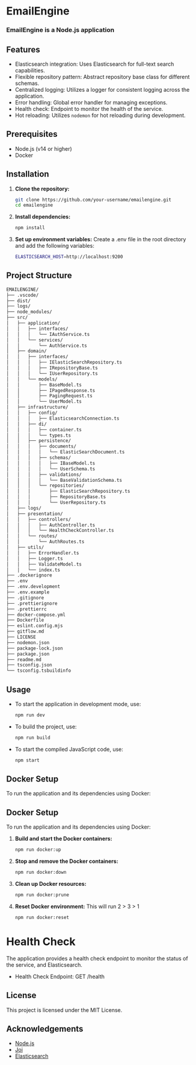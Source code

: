 # EmailEngine
### EmailEngine is a Node.js application

## Features
- Elasticsearch integration: Uses Elasticsearch for full-text search capabilities.
- Flexible repository pattern: Abstract repository base class for different schemas.
- Centralized logging: Utilizes a logger for consistent logging across the application.
- Error handling: Global error handler for managing exceptions.
- Health check: Endpoint to monitor the health of the service.
- Hot reloading: Utilizes `nodemon` for hot reloading during development.

## Prerequisites
- Node.js (v14 or higher)
- Docker

## Installation
    
1. **Clone the repository:**

    ```bash
    git clone https://github.com/your-username/emailengine.git
    cd emailengine
    ```

2. **Install dependencies:**

    ```bash
    npm install
    ```

2. **Set up environment variables:**
Create a .env file in the root directory and add the following variables:

    ```bash
    ELASTICSEARCH_HOST=http://localhost:9200
    ```

## Project Structure

````bash
EMAILENGINE/
├── .vscode/
├── dist/
├── logs/
├── node_modules/
├── src/
│   ├── application/
│   │   ├── interfaces/
│   │   │   └── IAuthService.ts
│   │   └── services/
│   │       └── AuthService.ts
│   ├── domain/
│   │   ├── interfaces/
│   │   │   ├── IElasticSearchRepository.ts
│   │   │   ├── IRepositoryBase.ts
│   │   │   └── IUserRepository.ts
│   │   └── models/
│   │       ├── BaseModel.ts
│   │       ├── IPagedResponse.ts
│   │       ├── PagingRequest.ts
│   │       └── UserModel.ts
│   ├── infrastructure/
│   │   ├── config/
│   │   │   ├── ElasticsearchConnection.ts
│   │   ├── di/
│   │   │   ├── container.ts
│   │   │   └── types.ts
│   │   ├── persistence/
│   │   │   ├── documents/
│   │   │   │   └── ElasticSearchDocument.ts
│   │   │   ├── schemas/
│   │   │   │   ├── IBaseModel.ts
│   │   │   │   └── UserSchema.ts
│   │   │   ├── validations/
│   │   │   │   └── BaseValidationSchema.ts
│   │   │   └── repositories/
│   │   │       ├── ElasticSearchRepository.ts
│   │   │       ├── RepositoryBase.ts
│   │   │       └── UserRepository.ts
│   ├── logs/
│   ├── presentation/
│   │   ├── controllers/
│   │   │   ├── AuthController.ts
│   │   │   └── HealthCheckController.ts
│   │   └── routes/
│   │       └── AuthRoutes.ts
│   ├── utils/
│   │   ├── ErrorHandler.ts
│   │   ├── Logger.ts
│   │   ├── ValidateModel.ts
│   │   └── index.ts
├── .dockerignore
├── .env
├── .env.development
├── .env.example
├── .gitignore
├── .prettierignore
├── .prettierrc
├── docker-compose.yml
├── Dockerfile
├── eslint.config.mjs
├── gitflow.md
├── LICENSE
├── nodemon.json
├── package-lock.json
├── package.json
├── readme.md
├── tsconfig.json
└── tsconfig.tsbuildinfo

````

## Usage

- To start the application in development mode, use:

    ```bash
    npm run dev
    ```
- To build the project, use:

    ```bash
    npm run build
    ```
- To start the compiled JavaScript code, use:

    ```bash
    npm start
    ```
## Docker Setup
To run the application and its dependencies using Docker:

## Docker Setup

To run the application and its dependencies using Docker:

1. **Build and start the Docker containers:**

    ```bash
    npm run docker:up
    ```

2. **Stop and remove the Docker containers:**

    ```bash
    npm run docker:down
    ```

3. **Clean up Docker resources:**

    ```bash
    npm run docker:prune
    ```

4. **Reset Docker environment:** This will run 2 > 3 > 1 

    ```bash
    npm run docker:reset
    ```



# Health Check

The application provides a health check endpoint to monitor the status of the service, and Elasticsearch.

- Health Check Endpoint: GET /health

## License

This project is licensed under the MIT License.

## Acknowledgements
- [Node.js](https://nodejs.org/en)
- [Joi](https://joi.dev)
- [Elasticsearch](https://www.elastic.co/elasticsearch)

